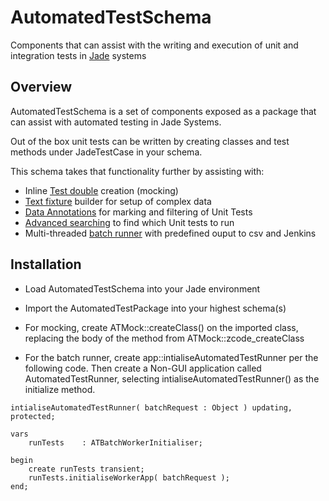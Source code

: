 # AutomatedTestSchema
Components that can assist with the writing and execution of unit and integration tests in [Jade](https://www.jadeworld.com) systems

## Overview
AutomatedTestSchema is a set of components exposed as a package that can assist with automated testing in Jade Systems.

Out of the box unit tests can be written by creating classes and test methods under JadeTestCase in your schema. 

This schema takes that functionality further by assisting with:
- Inline [Test double](https://github.com/jadelab/AutomatedTestSchema/wiki/Test-Doubles) creation (mocking)
- [Text fixture](https://github.com/jadelab/AutomatedTestSchema/wiki/Test-Fixtures) builder for setup of complex data
- [Data Annotations](https://github.com/jadelab/AutomatedTestSchema/wiki/Annotating-Tests) for marking and filtering of Unit Tests
- [Advanced searching](https://github.com/jadelab/AutomatedTestSchema/wiki/Test-Locator) to find which Unit tests to run
- Multi-threaded [batch runner](https://github.com/jadelab/AutomatedTestSchema/wiki/Batch-Runner) with predefined ouput to csv and Jenkins

## Installation
- Load AutomatedTestSchema into your Jade environment
- Import the AutomatedTestPackage into your highest schema(s)

- For mocking, create ATMock::createClass() on the imported class, replacing the body of the method from ATMock::zcode_createClass

- For the batch runner, create app::intialiseAutomatedTestRunner per the following code. Then create a Non-GUI application called AutomatedTestRunner, selecting intialiseAutomatedTestRunner() as the initialize method.
```
intialiseAutomatedTestRunner( batchRequest : Object ) updating, protected;

vars
	runTests	: ATBatchWorkerInitialiser;
	
begin
	create runTests transient;
	runTests.initialiseWorkerApp( batchRequest );
end;
```




